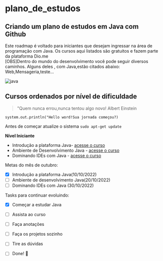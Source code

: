 # plano_de_estudos
## Criando um plano de estudos em Java com Github

Este roadmap é voltado para iniciantes que desejam ingressar na área de programação com Java. Os cursos aqui listados são gratuitos e fazem parte da plataforma Dio.me  
[OBS]Dentro do mundo do desenvolvimento você pode seguir diversos caminhos. Alguns deles , com Java,estão citados abaixo: Web,Mensageria,teste...  

![java](https://user-images.githubusercontent.com/92828809/194964241-bdf0fcb3-6ca4-4dd6-b980-660d5bd46793.png)

## Cursos ordenados por nível de dificuldade
> "Quem nunca errou,nunca tentou algo novo! Albert Einstein  
 
 ``system.out.println("Hello word!Sua jornada começou?)``
 
 Antes de começar atualize o sistema 
 ``sudo apt-get update``

**Nível Iniciante**  

- Introdução a plataforma Java- [acesse  o curso](https://web.dio.me/course/introducao-a-plataforma-java/learning/cdc0426c-9371-4af8-aaf0-23fffca6218f?back=/track/potencia-tech-powered-ifood-java-beginners&tab=undefined&moduleId=undefined)  
- Ambiente de Desenvolvimento Java - [acesse o curso](https://web.dio.me/course/ambiente-de-desenvolvimento-java/learning/c88e693f-67ca-4885-a1d1-0069da2aef10?back=/track/potencia-tech-powered-ifood-java-beginners&tab=undefined&moduleId=undefined)  
- Dominando IDEs com Java - [acesse o curso](https://web.dio.me/course/dominando-ides-java/learning/b0f1ae39-6af7-4a2c-8fc2-c73ae8463c84/?back=/home)  

Metas do mês de outubro:  
- [X] Introdução a plataforma Java(10/10/2022)  
- [ ] Ambiente de desenvolvimento Java(20/10/2022)  
- [ ] Dominando IDEs com Java (30/10/2022)    

Tasks para continuar evoluindo:
- [X] Começar a estudar Java  
- [ ] Assista ao curso  
- [ ] Faça anotações  
- [ ] Faça os projetos sozinho  
- [ ] Tire as dúvidas  
- [ ] Done! 🎉


